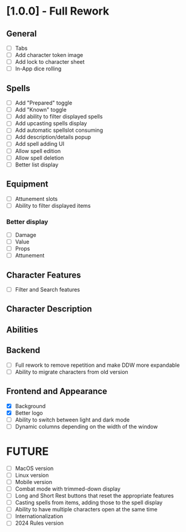 # [1.0.0] - Full Rework

## General

- [ ] Tabs
- [ ] Add character token image
- [ ] Add lock to character sheet
- [ ] In-App dice rolling

## Spells

- [ ] Add "Prepared" toggle
- [ ] Add "Known" toggle
- [ ] Add ability to filter displayed spells
- [ ] Add upcasting spells display
- [ ] Add automatic spellslot consuming
- [ ] Add description/details popup
- [ ] Add spell adding UI
- [ ] Allow spell edition
- [ ] Allow spell deletion
- [ ] Better list display

## Equipment

- [ ] Attunement slots
- [ ] Ability to filter displayed items

### Better display

- [ ] Damage
- [ ] Value
- [ ] Props
- [ ] Attunement

## Character Features

- [ ] Filter and Search features

## Character Description

## Abilities

## Backend

- [ ] Full rework to remove repetition and make DDW more expandable
- [ ] Ability to migrate characters from old version

## Frontend and Appearance

- [x] Background
- [x] Better logo
- [ ] Ability to switch between light and dark mode
- [ ] Dynamic columns depending on the width of the window

# FUTURE

- [ ] MacOS version
- [ ] Linux version
- [ ] Mobile version
- [ ] Combat mode with trimmed-down display
- [ ] Long and Short Rest buttons that reset the appropriate features
- [ ] Casting spells from items, adding those to the spell display
- [ ] Ability to have multiple characters open at the same time
- [ ] Internationalization
- [ ] 2024 Rules version
